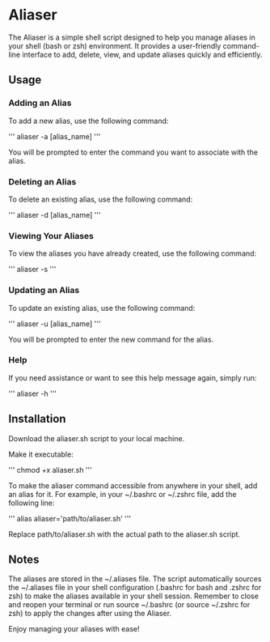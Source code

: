 # Aliaser
The Aliaser is a simple shell script designed to help you manage aliases in your shell (bash or zsh) environment. It provides a user-friendly command-line interface to add, delete, view, and update aliases quickly and efficiently.

## Usage
### Adding an Alias
To add a new alias, use the following command:

'''
aliaser -a [alias_name]
'''

You will be prompted to enter the command you want to associate with the alias.

### Deleting an Alias
To delete an existing alias, use the following command:

'''
aliaser -d [alias_name]
'''

### Viewing Your Aliases
To view the aliases you have already created, use the following command:

'''
aliaser -s
'''

### Updating an Alias
To update an existing alias, use the following command:

'''
aliaser -u [alias_name]
'''

You will be prompted to enter the new command for the alias.

### Help
If you need assistance or want to see this help message again, simply run:

'''
aliaser -h
'''

## Installation
Download the aliaser.sh script to your local machine.

Make it executable:

'''
chmod +x aliaser.sh
'''

To make the aliaser command accessible from anywhere in your shell, add an alias for it. For example, in your ~/.bashrc or ~/.zshrc file, add the following line:

'''
alias aliaser='path/to/aliaser.sh'
'''

Replace path/to/aliaser.sh with the actual path to the aliaser.sh script.

## Notes
The aliases are stored in the ~/.aliases file.
The script automatically sources the ~/.aliases file in your shell configuration (.bashrc for bash and .zshrc for zsh) to make the aliases available in your shell session.
Remember to close and reopen your terminal or run source ~/.bashrc (or source ~/.zshrc for zsh) to apply the changes after using the Aliaser.

Enjoy managing your aliases with ease!
